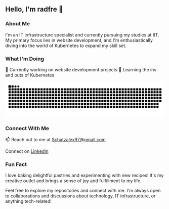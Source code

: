 ## Hello, I'm radfre 👋
### About Me
I'm an IT infrastructure specialist and currently pursuing my studies at IIT. My primary focus lies in website development, and I'm enthusiastically diving into the world of Kubernetes to expand my skill set.

### What I'm Doing
🔭 Currently working on website development projects
🌱 Learning the ins and outs of Kubernetes


<!--![GitHub stats](https://github-readme-stats.vercel.app/api?username=radfre&show_icons=true)  -->


<picture>
  <source media="(prefers-color-scheme: dark)" srcset="https://raw.githubusercontent.com/radfre/radfre/output/github-contribution-grid-snake-dark.svg">
  <source media="(prefers-color-scheme: light)" srcset="https://raw.githubusercontent.com/radfre/radfre/output/github-contribution-grid-snake.svg">
  <img alt="github contribution grid snake animation" src="https://raw.githubusercontent.com/radfre/radfre/output/github-contribution-grid-snake.svg">
</picture>


### Connect With Me
📫 Reach out to me at Schatzalex97@gmail.com

Connect on [LinkedIn](https://www.linkedin.com/in/alexander-schatz-9197ba1b5/)

### Fun Fact
I love baking delightful pastries and experimenting with new recipes! It's my creative outlet and brings a sense of joy and fulfillment to my life.

Feel free to explore my repositories and connect with me. I'm always open to collaborations and discussions about technology, IT infrastructure, or anything tech-related!





<!--
**radfre/radfre** is a ✨ _special_ ✨ repository because its `README.md` (this file) appears on your GitHub profile.

Here are some ideas to get you started:

- 🔭 I’m currently working on ...
- 🌱 I’m currently learning ...
- 👯 I’m looking to collaborate on ...
- 🤔 I’m looking for help with ...
- 💬 Ask me about ...
- 📫 How to reach me: ...
- 😄 Pronouns: ...
- ⚡ Fun fact: ...
-->
